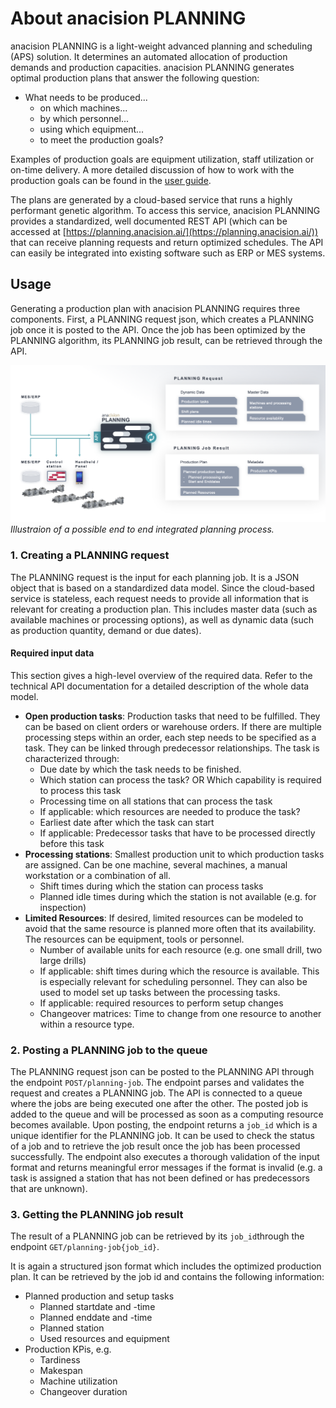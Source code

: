 # About anacision PLANNING

anacision PLANNING is a light-weight advanced planning and scheduling (APS) solution. It determines
an automated allocation of production demands and production capacities. anacision PLANNING generates 
optimal production plans that answer the following question:

* What needs to be produced...
  * on which machines...
  * by which personnel...
  * using which equipment...
  * to meet the production goals?

Examples of production goals are equipment utilization, staff utilization or on-time delivery.
A more detailed discussion of how to work with the production goals can be found in the [user guide](../user_guide/user_guide.md#production_goals).


The plans are generated by a cloud-based service that runs a highly performant genetic algorithm. To access
this service, anacision PLANNING provides a standardized, well documented REST API (which can be accessed at 
[https://planning.anacision.ai/](https://planning.anacision.ai/)) that can receive planning requests and
return optimized schedules. The API can easily be integrated into existing software such as ERP or MES systems.

## Usage

Generating a production plan with anacision PLANNING requires three components. First, a PLANNING request json, 
which creates a PLANNING job once it is posted to the API. Once the job has been optimized by the PLANNING algorithm, 
its PLANNING job result, can be retrieved through the API.


![Illustration of possible end to end integration](user_flow.png)*Illustraion of a possible end to end integrated planning process.*


### 1. Creating a PLANNING request

The PLANNING request is the input for each planning job. It is a JSON object that 
is based on a standardized data model. Since the cloud-based service is stateless, 
each request needs to provide all information that is relevant 
for creating a production plan. This includes master data (such as available machines or processing options),
as well as dynamic
data (such as production quantity, demand or due dates).


#### Required input data

This section gives a high-level overview of the required data. Refer to the technical API documentation for a detailed 
description of the whole data model.

* **Open production tasks**: Production tasks that need to be fulfilled. They can be based on client orders or warehouse orders. 
 If there are multiple processing steps within an order, each step needs to be specified as a task. They can be linked
 through predecessor relationships. The task is characterized through:
    * Due date by which the task needs to be finished.
    * Which station can process the task? OR Which capability is required to process this task
    * Processing time on all stations that can process the task
    * If applicable: which resources are needed to produce the task?
    * Earliest date after which the task can start
    * If applicable: Predecessor tasks that have to be processed directly before this task
* **Processing stations**: Smallest production unit to which production tasks are assigned. Can be one machine, several machines, a manual workstation or a combination of all.
    * Shift times during which the station can process tasks
    * Planned idle times during which the station is not available (e.g. for inspection)
* **Limited Resources**: If desired, limited resources can be modeled to avoid that the same resource is planned more often that its availability. The resources can be equipment, tools or personnel.
    * Number of available units for each resource (e.g. one small drill, two large drills)
    * If applicable: shift times during which the resource is available. This is especially
    relevant for scheduling personnel. They can also be used to model set up tasks between the processing tasks.
    * If applicable: required resources to perform setup changes
    * Changeover matrices: Time to change from one resource to another within a resource type. 

### 2. Posting a PLANNING job to the queue
The PLANNING request json can be posted to the PLANNING API through the endpoint ```POST/planning-job```.
The endpoint parses and validates the request and creates a PLANNING job. The API is connected to a queue 
where the jobs are being executed one after the other. The posted job is added to the queue
and will be processed as soon as a computing resource becomes available. Upon posting,
the endpoint returns a ```job_id``` which is a unique identifier for the PLANNING job. It 
can be used to check the status of a job and to retrieve the job result once the job has
been processed successfully. The endpoint also executes a thorough validation of the input format
and returns meaningful error messages if the format is invalid (e.g. a task is assigned a station that
has not been defined or has predecessors that are unknown).


### 3. Getting the PLANNING job result

The result of a PLANNING job can be retrieved by its ```job_id```through the endpoint ```GET/planning-job{job_id}```.

It is again a structured json format which includes the optimized production plan.
It can be retrieved by the job id and contains the following information:

* Planned production and setup tasks
    * Planned startdate and -time
    * Planned enddate and -time
    * Planned station
    * Used resources and equipment
* Production KPis, e.g.
    * Tardiness
    * Makespan
    * Machine utilization
    * Changeover duration




